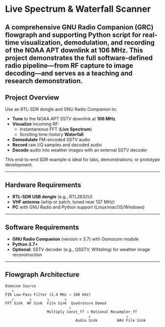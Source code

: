 # Live Spectrum & Waterfall Scanner

A comprehensive GNU Radio Companion (GRC) flowgraph and supporting Python script for real-time visualization, demodulation, and recording of the NOAA APT downlink at 106 MHz. This project demonstrates the full software-defined radio pipeline—from RF capture to image decoding—and serves as a teaching and research demonstration.
---

## Project Overview
Use an RTL-SDR dongle and GNU Radio Companion to:
- **Tune** to the NOAA APT SSTV downlink at **106 MHz**
- **Visualize** incoming RF:
  - Instantaneous FFT (**Live Spectrum**)
  - Scrolling time-history **Waterfall**
- **Demodulate** FM-encoded SSTV audio
- **Record** raw I/Q samples and decoded audio
- **Decode** audio into weather images with an external SSTV decoder

This end-to-end SDR example is ideal for labs, demonstrations, or prototype development.

---

## Hardware Requirements
- **RTL-SDR USB dongle** (e.g., RTL2832U)  
- **VHF antenna** (whip or patch, tuned near 137 MHz)  
- **PC** with GNU Radio and Python support (Linux/macOS/Windows)  

---

## Software Requirements
- **GNU Radio Companion** (version ≥ 3.7) with Osmocom module  
- **Python 3.7+**  
- **Optional:** SSTV decoder (e.g., QSSTV, WXtoImg) for weather image reconstruction  

---

## Flowgraph Architecture
```text
Osmocom Source
   ↓
FIR Low-Pass Filter (2.4 MHz → 100 kHz)
   ↙       ↘       ↘       ↘
FFT Sink  WF Sink  File Sink  Quadrature Demod
                             ↓
                   Multiply Const_ff → Rational Resampler_ff
                                      ↙                ↘
                                Audio Sink         WAV File Sink
